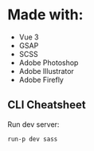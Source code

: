 # Made with:
- Vue 3
- GSAP
- SCSS
- Adobe Photoshop
- Adobe Illustrator
- Adobe Firefly


## CLI Cheatsheet
Run dev server:
```bash
run-p dev sass 
```